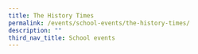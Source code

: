 ```yaml
---
title: The History Times
permalink: /events/school-events/the-history-times/
description: ""
third_nav_title: School events
---
```

